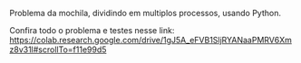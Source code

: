 Problema da mochila, dividindo em multiplos processos, usando Python.

Confira todo o problema e testes nesse link: https://colab.research.google.com/drive/1gJ5A_eFVB1SljRYANaaPMRV6Xmz8v31l#scrollTo=f11e99d5
